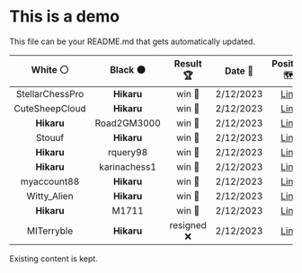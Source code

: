 # This is a demo

This file can be your README.md that gets automatically updated.

<!--START_SECTION:chessStats-->
<!-- Automatically generated with https://github.com/Balastrong/chess-stats-action -->

| White ⚪ | Black ⚫ | Result 🏆 | Date 📅 | Position 🗺️ |
|:---:|:---:|:---:|:---:|:---:|
| StellarChessPro | **Hikaru** | win 🥇 | 2/12/2023 | <a href="http://www.ee.unb.ca/cgi-bin/tervo/fen.pl?select=4r3/pbp2pkp/1p4p1/4p3/4P3/1P1PNPqP/P3n1P1/R1Q2RK1 w - -">Link</a> |
| CuteSheepCloud | **Hikaru** | win 🥇 | 2/12/2023 | <a href="http://www.ee.unb.ca/cgi-bin/tervo/fen.pl?select=4r1r1/2pb3k/pp1b3p/2pP1p2/4pq2/7P/PP1NQPB1/4RR1K w - -">Link</a> |
| **Hikaru** | Road2GM3000 | win 🥇 | 2/12/2023 | <a href="http://www.ee.unb.ca/cgi-bin/tervo/fen.pl?select=4r1k1/pp3p2/4pPP1/2pr2q1/8/1PPP2R1/2P3QP/5RK1 b - -">Link</a> |
| Stouuf | **Hikaru** | win 🥇 | 2/12/2023 | <a href="http://www.ee.unb.ca/cgi-bin/tervo/fen.pl?select=8/b4pk1/8/8/1q6/K7/1r6/8 w - -">Link</a> |
| **Hikaru** | rquery98 | win 🥇 | 2/12/2023 | <a href="http://www.ee.unb.ca/cgi-bin/tervo/fen.pl?select=r5k1/ppp2p2/2P2n1Q/5B1p/3q1R1P/6p1/PPP3P1/4R2K b - -">Link</a> |
| **Hikaru** | karinachess1 | win 🥇 | 2/12/2023 | <a href="http://www.ee.unb.ca/cgi-bin/tervo/fen.pl?select=8/7p/p1p3kp/8/Pr1nP3/2PP4/5RPP/5RK1 b - -">Link</a> |
| myaccount88 | **Hikaru** | win 🥇 | 2/12/2023 | <a href="http://www.ee.unb.ca/cgi-bin/tervo/fen.pl?select=4r1k1/1p2P3/p5p1/4RqN1/5n2/2P2N2/P5rP/6K1 w - -">Link</a> |
| Witty_Alien | **Hikaru** | win 🥇 | 2/12/2023 | <a href="http://www.ee.unb.ca/cgi-bin/tervo/fen.pl?select=6k1/p4p1p/1p3PpP/2p5/3p4/1P1P4/P7/R2K2q1 w - -">Link</a> |
| **Hikaru** | M1711 | win 🥇 | 2/12/2023 | <a href="http://www.ee.unb.ca/cgi-bin/tervo/fen.pl?select=7r/pp1k2p1/2pb4/5nn1/2PP4/2BN2P1/PP3PKP/R4R2 b - -">Link</a> |
| MITerryble | **Hikaru** | resigned ❌ | 2/12/2023 | <a href="http://www.ee.unb.ca/cgi-bin/tervo/fen.pl?select=7k/1R6/8/3R3P/p3P1K1/r7/8/8 b - -">Link</a> |

<!--END_SECTION:chessStats-->

Existing content is kept.
